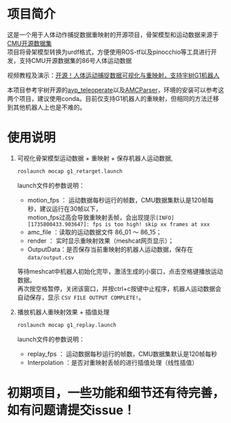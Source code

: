 # 项目简介

这是一个用于人体动作捕捉数据重映射的开源项目，骨架模型和运动数据来源于[CMU开源数据集](http://mocap.cs.cmu.edu/faqs.php)  
项目将骨架模型转换为urdf格式，方便使用ROS-tf以及pinocchio等工具进行开发，支持CMU开源数据集的86号人体运动数据 

视频教程及演示：[开源！人体运动捕捉数据可视化与重映射，支持宇树G1机器人](https://www.bilibili.com/video/BV1tC66YTEYh/?spm_id_from=333.1387.homepage.video_card.click&vd_source=713b35f59bdf42930757aea07a44e7cb)
  
本项目参考宇树开源的[avp_teleoperate](https://github.com/unitreerobotics/avp_teleoperate)以及[AMCParser](https://github.com/CalciferZh/AMCParser)，环境的安装可以参考这两个项目，建议使用conda。目前仅支持G1机器人的重映射，但相同的方法迁移到其他机器人上也是不难的。  

# 使用说明

1. 可视化骨架模型运动数据 + 重映射 + 保存机器人运动数据, 
    ```bash
    roslaunch mocap g1_retarget.launch
    ```
    launch文件的参数说明：  
    - motion_fps ： 运动数据每秒运行的帧数，CMU数据集默认是120帧每秒，建议运行在30帧以下，  
    motion_fps过高会导致重映射丢帧，会出现提示`[INFO] [1735800433.903647]: fps is too high! skip xx frames at xxx`
    - amc_file ：读取的运动数据文件 86_01 ～ 86_15；
    - render ： 实时显示重映射效果（meshcat网页显示）；
    - OutputData：是否保存当前重映射的机器人运动数据，保存在 `data/output.csv` 
      
    等待meshcat中机器人初始化完毕，激活生成的小窗口，点击空格键播放运动数据。  
    再次按空格暂停，关闭该窗口，并按ctrl+c按键中止程序，机器人运动数据会自动保存，显示 `CSV FILE OUTPUT COMPLETE!`。



2. 播放机器人重映射效果 + 插值处理
    ```bash
    roslaunch mocap g1_replay.launch
    ```
    launch文件的参数说明：  
    - replay_fps ： 运动数据每秒运行的帧数，CMU数据集默认是120帧每秒
    - Interpolation ：是否对重映射丢帧的进行插值处理（线性插值）  

# 初期项目，一些功能和细节还有待完善，如有问题请提交issue！
    


